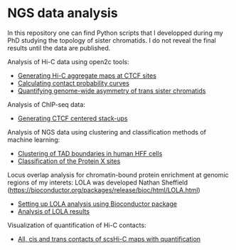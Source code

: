 # NGS data analysis

In this repository one can find Python scripts that I developped during my PhD studying the topology of sister chromatids. I do not reveal the final results until the data are published. 

Analysis of Hi-C data using open2c tools: 

- [Generating Hi-C aggregate maps at CTCF sites](https://github.com/sonkoles29/NGS_data_analysis/blob/main/HiC_aggregate_maps_CTCF.ipynb)
- [Calculating contact probability curves](https://github.com/sonkoles29/NGS_data_analysis/blob/main/Normalized_scaling_plots.ipynb)
- [Quantifying genome-wide asymmetry of trans sister chromatids](https://github.com/sonkoles29/NGS_data_analysis/blob/main/Histograms_cross_score_SMC3_WT.ipynb)

Analysis of ChIP-seq data: 

- [Generating CTCF centered stack-ups](https://github.com/sonkoles29/NGS_data_analysis/blob/main/Generate_stacks_around_CTCF.ipynb)

Analysis of NGS data using clustering and classification methods of machine learning:

- [Clustering of TAD boundaries in human HFF cells](https://github.com/sonkoles29/NGS_data_analysis/blob/main/Cluster_analysis_HFF_TAD_boundaries.ipynb)
- [Classification of the Protein X sites](https://github.com/sonkoles29/NGS_data_analysis/blob/main/Random_forest_classifer.ipynb)

Locus overlap analysis for chromatin-bound protein enrichment at genomic regions of my interets:
LOLA was developed Nathan Sheffield (https://bioconductor.org/packages/release/bioc/html/LOLA.html)

- [Setting up LOLA analysis using Bioconductor package](https://github.com/sonkoles29/NGS_data_analysis/blob/main/Lola_enrichment_Analysis_CTCF.R)
- [Analysis of LOLA results](https://github.com/sonkoles29/NGS_data_analysis/blob/main/LOLA_results_HeLa_WT.ipynb)

Visualization of quantification of Hi-C contacts: 

- [All, cis and trans contacts of scsHi-C maps with quantification](https://github.com/sonkoles29/NGS_data_analysis/blob/main/Visualization_HiC_maps_with_pairing_score.ipynb)

